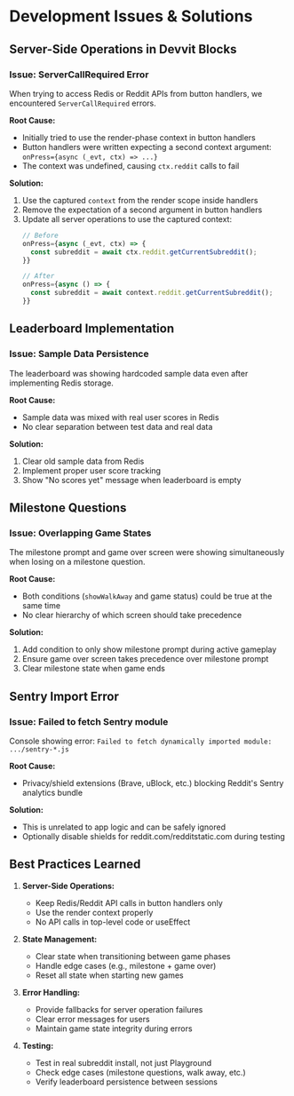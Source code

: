 # Development Issues & Solutions

## Server-Side Operations in Devvit Blocks

### Issue: ServerCallRequired Error
When trying to access Redis or Reddit APIs from button handlers, we encountered `ServerCallRequired` errors.

**Root Cause:**
- Initially tried to use the render-phase context in button handlers
- Button handlers were written expecting a second context argument: `onPress={async (_evt, ctx) => ...}`
- The context was undefined, causing `ctx.reddit` calls to fail

**Solution:**
1. Use the captured `context` from the render scope inside handlers
2. Remove the expectation of a second argument in button handlers
3. Update all server operations to use the captured context:
   ```typescript
   // Before
   onPress={async (_evt, ctx) => {
     const subreddit = await ctx.reddit.getCurrentSubreddit();
   }}

   // After
   onPress={async () => {
     const subreddit = await context.reddit.getCurrentSubreddit();
   }}
   ```

## Leaderboard Implementation

### Issue: Sample Data Persistence
The leaderboard was showing hardcoded sample data even after implementing Redis storage.

**Root Cause:**
- Sample data was mixed with real user scores in Redis
- No clear separation between test data and real data

**Solution:**
1. Clear old sample data from Redis
2. Implement proper user score tracking
3. Show "No scores yet" message when leaderboard is empty

## Milestone Questions

### Issue: Overlapping Game States
The milestone prompt and game over screen were showing simultaneously when losing on a milestone question.

**Root Cause:**
- Both conditions (`showWalkAway` and game status) could be true at the same time
- No clear hierarchy of which screen should take precedence

**Solution:**
1. Add condition to only show milestone prompt during active gameplay
2. Ensure game over screen takes precedence over milestone prompt
3. Clear milestone state when game ends

## Sentry Import Error

### Issue: Failed to fetch Sentry module
Console showing error: `Failed to fetch dynamically imported module: .../sentry-*.js`

**Root Cause:**
- Privacy/shield extensions (Brave, uBlock, etc.) blocking Reddit's Sentry analytics bundle

**Solution:**
- This is unrelated to app logic and can be safely ignored
- Optionally disable shields for reddit.com/redditstatic.com during testing

## Best Practices Learned

1. **Server-Side Operations:**
   - Keep Redis/Reddit API calls in button handlers only
   - Use the render context properly
   - No API calls in top-level code or useEffect

2. **State Management:**
   - Clear state when transitioning between game phases
   - Handle edge cases (e.g., milestone + game over)
   - Reset all state when starting new games

3. **Error Handling:**
   - Provide fallbacks for server operation failures
   - Clear error messages for users
   - Maintain game state integrity during errors

4. **Testing:**
   - Test in real subreddit install, not just Playground
   - Check edge cases (milestone questions, walk away, etc.)
   - Verify leaderboard persistence between sessions
